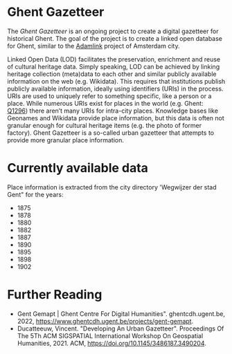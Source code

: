 # Ghent Gazetteer

The _Ghent Gazetteer_ is an ongoing project to create a digital gazetteer for historical Ghent. The goal of the project is to create a linked open database for Ghent, similar to the [Adamlink]([url](https://adamlink.nl/)https://adamlink.nl/) project of Amsterdam city. 

Linked Open Data (LOD) facilitates the preservation, enrichment and reuse of cultural heritage data. Simply speaking, LOD can be achieved by linking heritage collection (meta)data to each other and similar publicly available information on the web (e.g. Wikidata). This requires that institutions publish publicly available information, ideally using identifiers (URIs) in the process. URIs are used to uniquely refer to something specific, like a person or a place. While numerous URIs exist for places in the world (e.g. Ghent: [Q1296](https://www.wikidata.org/wiki/Q1296)) there aren’t many URIs for intra-city places. Knowledge bases like Geonames and Wikidata provide place information, but this data is often not granular enough for cultural heritage items (e.g. the photo of former factory). Ghent Gazetteer is a so-called urban gazetteer that attempts to provide more granular place information.

# Currently available data

Place information is extracted from the city directory 'Wegwijzer der stad Gent" for the years:
- 1875
- 1878
- 1880
- 1882
- 1887
- 1890
- 1895
- 1898
- 1902

# Further Reading
- Gent Gemapt | Ghent Centre For Digital Humanities". ghentcdh.ugent.be, 2022, https://www.ghentcdh.ugent.be/projects/gent-gemapt.
- Ducatteeuw, Vincent. "Developing An Urban Gazetteer". Proceedings Of The 5Th ACM SIGSPATIAL International Workshop On Geospatial Humanities, 2021. ACM, https://doi.org/10.1145/3486187.3490204.
